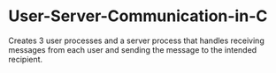 # User-Server-Communication-in-C
Creates 3 user processes and a server process that handles receiving messages from each user and sending the message to the intended recipient. 
